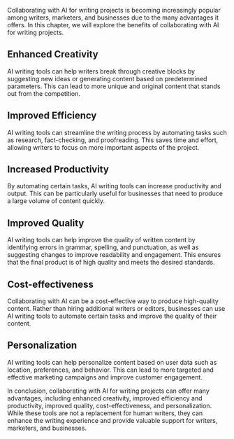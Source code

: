 
Collaborating with AI for writing projects is becoming increasingly popular among writers, marketers, and businesses due to the many advantages it offers. In this chapter, we will explore the benefits of collaborating with AI for writing projects.

Enhanced Creativity
-------------------

AI writing tools can help writers break through creative blocks by suggesting new ideas or generating content based on predetermined parameters. This can lead to more unique and original content that stands out from the competition.

Improved Efficiency
-------------------

AI writing tools can streamline the writing process by automating tasks such as research, fact-checking, and proofreading. This saves time and effort, allowing writers to focus on more important aspects of the project.

Increased Productivity
----------------------

By automating certain tasks, AI writing tools can increase productivity and output. This can be particularly useful for businesses that need to produce a large volume of content quickly.

Improved Quality
----------------

AI writing tools can help improve the quality of written content by identifying errors in grammar, spelling, and punctuation, as well as suggesting changes to improve readability and engagement. This ensures that the final product is of high quality and meets the desired standards.

Cost-effectiveness
------------------

Collaborating with AI can be a cost-effective way to produce high-quality content. Rather than hiring additional writers or editors, businesses can use AI writing tools to automate certain tasks and improve the quality of their content.

Personalization
---------------

AI writing tools can help personalize content based on user data such as location, preferences, and behavior. This can lead to more targeted and effective marketing campaigns and improve customer engagement.

In conclusion, collaborating with AI for writing projects can offer many advantages, including enhanced creativity, improved efficiency and productivity, improved quality, cost-effectiveness, and personalization. While these tools are not a replacement for human writers, they can enhance the writing experience and provide valuable support for writers, marketers, and businesses.
